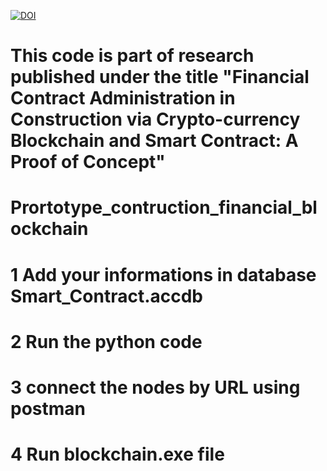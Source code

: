 [![DOI](https://zenodo.org/badge/488714875.svg)](https://zenodo.org/badge/latestdoi/488714875)
# This code is part of research published under the title "Financial Contract Administration in Construction via Crypto-currency Blockchain and Smart Contract: A Proof of Concept"
# Prortotype_contruction_financial_blockchain
# 1 Add your informations in database Smart_Contract.accdb
# 2 Run the python code
# 3 connect the nodes by URL using postman
# 4 Run blockchain.exe file
